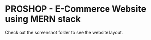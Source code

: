 # PROSHOP - E-Commerce Website using MERN stack 

Check out the screenshot folder to see the website layout.
